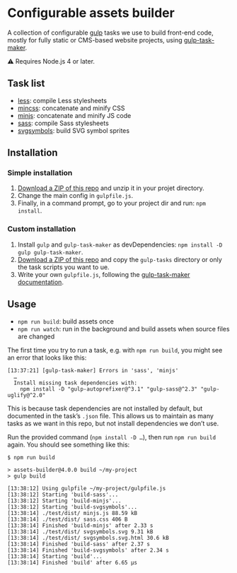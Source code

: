Configurable assets builder
===========================

A collection of configurable [gulp](http://gulpjs.com/) tasks we use to build front-end code, mostly for fully static or CMS-based website projects, using [gulp-task-maker](https://www.npmjs.com/package/gulp-task-maker).

⚠ Requires Node.js 4 or later.

Task list
---------

-   [less](gulp-tasks/less.md): compile Less stylesheets
-   [mincss](gulp-tasks/mincss.md): concatenate and minify CSS
-   [minjs](gulp-tasks/minjs.md): concatenate and minify JS code
-   [sass](gulp-tasks/sass.md): compile Sass stylesheets
-   [svgsymbols](gulp-tasks/svgsymbols.md): build SVG symbol sprites

Installation
------------

### Simple installation

1.  [Download a ZIP of this repo](https://github.com/gradientz/assets-builder/archive/master.zip) and unzip it in your projet directory.
3.  Change the main config in `gulpfile.js`.
4.  Finally, in a command prompt, go to your project dir and run: `npm install`.

### Custom installation

1.  Install `gulp` and `gulp-task-maker` as devDependencies: `npm install -D gulp gulp-task-maker`.
2.  [Download a ZIP of this repo](https://github.com/gradientz/assets-builder/archive/master.zip) and copy the `gulp-tasks` directory or only the task scripts you want to ue.
3.  Write your own `gulpfile.js`, following the [gulp-task-maker documentation](https://github.com/fvsch/gulp-task-maker/blob/master/README.md).

Usage
-----

-   `npm run build`: build assets once
-   `npm run watch`: run in the background and build assets when source files are changed

The first time you try to run a task, e.g. with `npm run build`, you might see an error that looks like this:

```  
[13:37:21] [gulp-task-maker] Errors in 'sass', 'minjs'
  …
  Install missing task dependencies with:
    npm install -D "gulp-autoprefixer@^3.1" "gulp-sass@^2.3" "gulp-uglify@^2.0"
```

This is because task dependencies are not installed by default, but documented in the task’s `.json` file. This allows us to maintain as many tasks as we want in this repo, but not install dependencies we don’t use.

Run the provided command (`npm install -D …`), then run `npm run build` again. You should see something like this:

```
$ npm run build

> assets-builder@4.0.0 build ~/my-project
> gulp build

[13:38:12] Using gulpfile ~/my-project/gulpfile.js
[13:38:12] Starting 'build-sass'...
[13:38:12] Starting 'build-minjs'...
[13:38:12] Starting 'build-svgsymbols'...
[13:38:14] ./test/dist/ minjs.js 88.59 kB
[13:38:14] ./test/dist/ sass.css 406 B
[13:38:14] Finished 'build-minjs' after 2.33 s
[13:38:14] ./test/dist/ svgsymbols.svg 9.31 kB
[13:38:14] ./test/dist/ svgsymbols.svg.html 30.6 kB
[13:38:14] Finished 'build-sass' after 2.37 s
[13:38:14] Finished 'build-svgsymbols' after 2.34 s
[13:38:14] Starting 'build'...
[13:38:14] Finished 'build' after 6.65 μs
```

